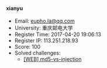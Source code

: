 #### xianyu  

* Email: eupho.la@qq.com  
* University: 重庆邮电大学  
* Register Time: 2017-04-20 19:06:13  
* Register IP: 113.251.218.93  
* Score: 100  
* Solved challenges: 
  * [[WEB] md5-vs-injection](https://github.com/SniperOJ/Challenges/blob/master/WEB/md5-vs-injection.json)  
